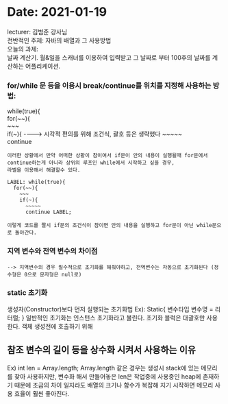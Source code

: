 # Date: 2021-01-19  
  lecturer: 김범준 강사님  
  전반적인 주제: 자바의 배열과 그 사용방법  
  오늘의 과제:  
    날짜 계산기. 월&일을 스캐너를 이용하여 입력받고 그 날짜로 부터 100후의 날짜를 계산하는 어플리케이션.  

### for/while 문 등을 이용시 break/continue를 위치를 지정해 사용하는 방법:  
   while(true){  
      for(~~){  
        ~~~  
        if(~){                         ----> 시각적 편의를 위해 조건식, 괄호 등은 생략했다
          ~~~~~  
          continue  

    이러한 상황에서 만약 어떠한 상황이 참이여서 if문이 안의 내용이 실행될때 for문에서 continue하는게 아니라 상위의 루프인 while에서 시작하고 싶을 경우,
    라벨을 이용해서 해결할수 있다.
    
    LABEL: while(true){
      for(~~){
        ~~~
        if(~){
          ~~~~~
          continue LABEL;

    이렇게 코드를 짤시 if문의 조건식이 참이면 안의 내용을 실행하고 for문이 아닌 while문으로 돌아간다.
  
### 지역 변수와 전역 변수의 차이점  
    --> 지역변수의 경우 필수적으로 초기화를 해줘야하고, 전역변수는 자동으로 초기화된다 (정수형은 0으로 문자형은 null로)

### static 초기화 
  생성자(Constructor)보다 먼저 실행되는 초기화법
    Ex):
    Static{
        변수타입 변수명 = 리터럴;
        }
   일반적인 초기화는 인스턴스 초기화라고 불린다.
   초기화 블럭은 대괄호만 사용한다. 객체 생성전에 호출하기 위해
   
## 참조 변수의 길이 등을 상수화 시켜서 사용하는 이유
Ex) int len = Array.length;
Array.length 같은 경우는 생성시 stack에 있는 메모리를 찾아 사용하지만, 변수화 해서 만들어놓은 len은 작업중에 사용중인 heap에 존재하기 때문에 조금의 차이 
일지라도	배열의 크기나 함수가 복잡해 지기 시작하면 메모리 사용 효율이 훨씬 좋아진다.
